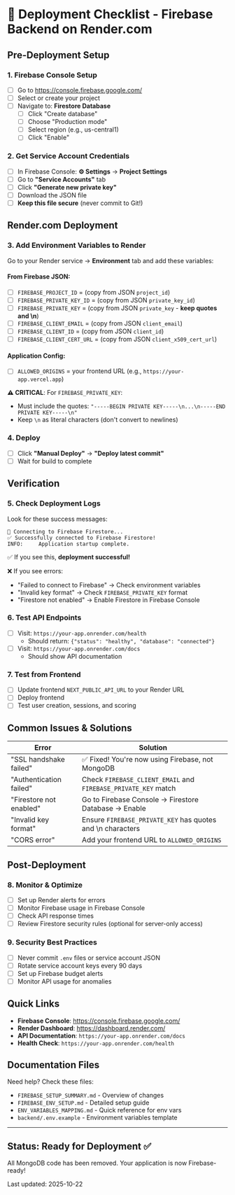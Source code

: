 # 🚀 Deployment Checklist - Firebase Backend on Render.com

## Pre-Deployment Setup

### 1. Firebase Console Setup
- [ ] Go to https://console.firebase.google.com/
- [ ] Select or create your project
- [ ] Navigate to: **Firestore Database**
  - [ ] Click "Create database"
  - [ ] Choose "Production mode"
  - [ ] Select region (e.g., us-central1)
  - [ ] Click "Enable"

### 2. Get Service Account Credentials
- [ ] In Firebase Console: **⚙️ Settings** → **Project Settings**
- [ ] Go to **"Service Accounts"** tab
- [ ] Click **"Generate new private key"**
- [ ] Download the JSON file
- [ ] **Keep this file secure** (never commit to Git!)

## Render.com Deployment

### 3. Add Environment Variables to Render
Go to your Render service → **Environment** tab and add these variables:

#### From Firebase JSON:
- [ ] `FIREBASE_PROJECT_ID` = (copy from JSON `project_id`)
- [ ] `FIREBASE_PRIVATE_KEY_ID` = (copy from JSON `private_key_id`)
- [ ] `FIREBASE_PRIVATE_KEY` = (copy from JSON `private_key` - **keep quotes and \n**)
- [ ] `FIREBASE_CLIENT_EMAIL` = (copy from JSON `client_email`)
- [ ] `FIREBASE_CLIENT_ID` = (copy from JSON `client_id`)
- [ ] `FIREBASE_CLIENT_CERT_URL` = (copy from JSON `client_x509_cert_url`)

#### Application Config:
- [ ] `ALLOWED_ORIGINS` = your frontend URL (e.g., `https://your-app.vercel.app`)

**⚠️ CRITICAL**: For `FIREBASE_PRIVATE_KEY`:
- Must include the quotes: `"-----BEGIN PRIVATE KEY-----\n...\n-----END PRIVATE KEY-----\n"`
- Keep `\n` as literal characters (don't convert to newlines)

### 4. Deploy
- [ ] Click **"Manual Deploy"** → **"Deploy latest commit"**
- [ ] Wait for build to complete

## Verification

### 5. Check Deployment Logs
Look for these success messages:

```
🔌 Connecting to Firebase Firestore...
✅ Successfully connected to Firebase Firestore!
INFO:     Application startup complete.
```

✅ If you see this, **deployment successful!**

❌ If you see errors:
- "Failed to connect to Firebase" → Check environment variables
- "Invalid key format" → Check `FIREBASE_PRIVATE_KEY` format
- "Firestore not enabled" → Enable Firestore in Firebase Console

### 6. Test API Endpoints
- [ ] Visit: `https://your-app.onrender.com/health`
  - Should return: `{"status": "healthy", "database": "connected"}`
- [ ] Visit: `https://your-app.onrender.com/docs`
  - Should show API documentation

### 7. Test from Frontend
- [ ] Update frontend `NEXT_PUBLIC_API_URL` to your Render URL
- [ ] Deploy frontend
- [ ] Test user creation, sessions, and scoring

## Common Issues & Solutions

| Error | Solution |
|-------|----------|
| "SSL handshake failed" | ✅ Fixed! You're now using Firebase, not MongoDB |
| "Authentication failed" | Check `FIREBASE_CLIENT_EMAIL` and `FIREBASE_PRIVATE_KEY` match |
| "Firestore not enabled" | Go to Firebase Console → Firestore Database → Enable |
| "Invalid key format" | Ensure `FIREBASE_PRIVATE_KEY` has quotes and \n characters |
| "CORS error" | Add your frontend URL to `ALLOWED_ORIGINS` |

## Post-Deployment

### 8. Monitor & Optimize
- [ ] Set up Render alerts for errors
- [ ] Monitor Firebase usage in Firebase Console
- [ ] Check API response times
- [ ] Review Firestore security rules (optional for server-only access)

### 9. Security Best Practices
- [ ] Never commit `.env` files or service account JSON
- [ ] Rotate service account keys every 90 days
- [ ] Set up Firebase budget alerts
- [ ] Monitor API usage for anomalies

## Quick Links

- **Firebase Console**: https://console.firebase.google.com/
- **Render Dashboard**: https://dashboard.render.com/
- **API Documentation**: `https://your-app.onrender.com/docs`
- **Health Check**: `https://your-app.onrender.com/health`

## Documentation Files

Need help? Check these files:
- `FIREBASE_SETUP_SUMMARY.md` - Overview of changes
- `FIREBASE_ENV_SETUP.md` - Detailed setup guide
- `ENV_VARIABLES_MAPPING.md` - Quick reference for env vars
- `backend/.env.example` - Environment variables template

---

## Status: Ready for Deployment ✅

All MongoDB code has been removed. Your application is now Firebase-ready!

Last updated: 2025-10-22
